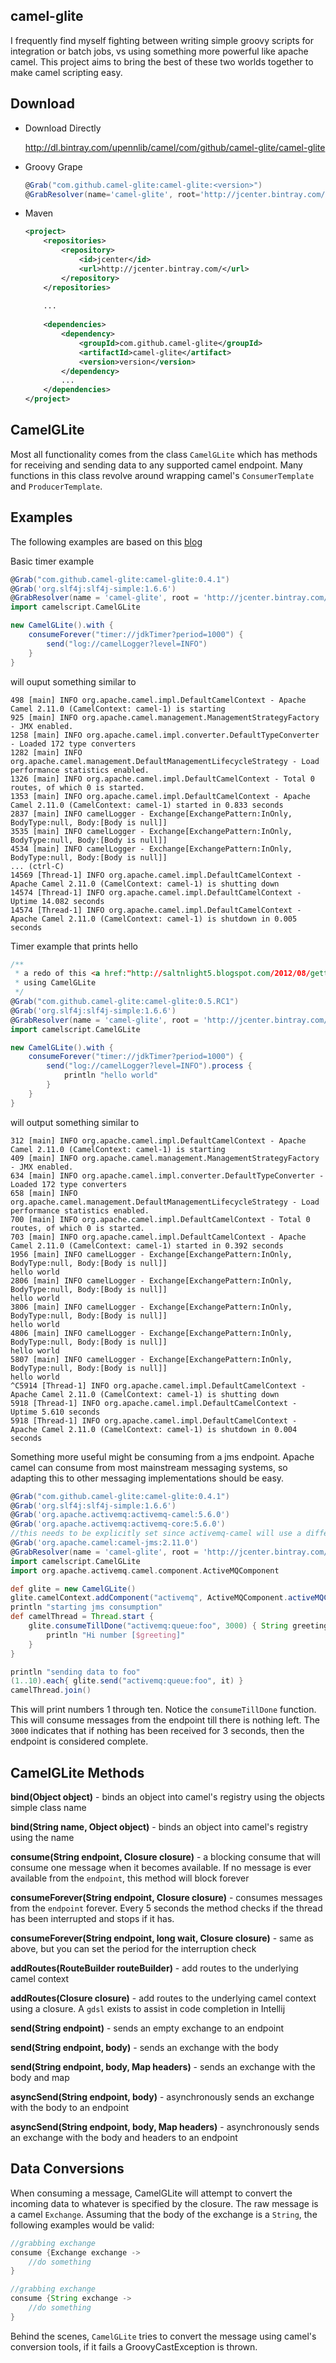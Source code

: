 camel-glite
-----------

I frequently find myself fighting between writing simple groovy scripts for integration or batch jobs, vs using 
something more powerful like apache camel.  This project aims to bring the best of these two worlds together to
make camel scripting easy.

Download
--------
* Download Directly

    http://dl.bintray.com/upennlib/camel/com/github/camel-glite/camel-glite

* Groovy Grape

    ```groovy
    @Grab("com.github.camel-glite:camel-glite:<version>")
    @GrabResolver(name='camel-glite', root='http://jcenter.bintray.com/')    
    ```

* Maven

    ```xml
    <project>
        <repositories>
            <repository>
                <id>jcenter</id>
                <url>http://jcenter.bintray.com/</url>
            </repository>
        </repositories>
        
        ...
        
        <dependencies>
            <dependency>
                <groupId>com.github.camel-glite</groupId>
                <artifactId>camel-glite</artifact>
                <version>version</version>
            </dependency>
            ...
        </dependencies>
    </project>
    ```


CamelGLite
----------

Most all functionality comes from the class `CamelGLite` which has
methods for receiving and sending data to any supported camel endpoint.
Many functions in this class revolve around wrapping camel's `ConsumerTemplate`
and `ProducerTemplate`.

Examples
--------

The following examples are based on this [blog](http://saltnlight5.blogspot.com/2012/08/getting-started-with-apache-camel-using.html)

Basic timer example

```groovy
@Grab("com.github.camel-glite:camel-glite:0.4.1")
@Grab('org.slf4j:slf4j-simple:1.6.6')
@GrabResolver(name = 'camel-glite', root = 'http://jcenter.bintray.com/')
import camelscript.CamelGLite

new CamelGLite().with {
    consumeForever("timer://jdkTimer?period=1000") {
        send("log://camelLogger?level=INFO")
    }
}
```

will ouput something similar to

```
498 [main] INFO org.apache.camel.impl.DefaultCamelContext - Apache Camel 2.11.0 (CamelContext: camel-1) is starting
925 [main] INFO org.apache.camel.management.ManagementStrategyFactory - JMX enabled.
1258 [main] INFO org.apache.camel.impl.converter.DefaultTypeConverter - Loaded 172 type converters
1282 [main] INFO org.apache.camel.management.DefaultManagementLifecycleStrategy - Load performance statistics enabled.
1326 [main] INFO org.apache.camel.impl.DefaultCamelContext - Total 0 routes, of which 0 is started.
1353 [main] INFO org.apache.camel.impl.DefaultCamelContext - Apache Camel 2.11.0 (CamelContext: camel-1) started in 0.833 seconds
2837 [main] INFO camelLogger - Exchange[ExchangePattern:InOnly, BodyType:null, Body:[Body is null]]
3535 [main] INFO camelLogger - Exchange[ExchangePattern:InOnly, BodyType:null, Body:[Body is null]]
4534 [main] INFO camelLogger - Exchange[ExchangePattern:InOnly, BodyType:null, Body:[Body is null]]
... (ctrl-C)
14569 [Thread-1] INFO org.apache.camel.impl.DefaultCamelContext - Apache Camel 2.11.0 (CamelContext: camel-1) is shutting down
14574 [Thread-1] INFO org.apache.camel.impl.DefaultCamelContext - Uptime 14.082 seconds
14574 [Thread-1] INFO org.apache.camel.impl.DefaultCamelContext - Apache Camel 2.11.0 (CamelContext: camel-1) is shutdown in 0.005 seconds
```

Timer example that prints hello

```groovy
/**
 * a redo of this <a href:"http://saltnlight5.blogspot.com/2012/08/getting-started-with-apache-camel-using.html">blog</a>
 * using CamelGLite
 */
@Grab("com.github.camel-glite:camel-glite:0.5.RC1")
@Grab('org.slf4j:slf4j-simple:1.6.6')
@GrabResolver(name = 'camel-glite', root = 'http://jcenter.bintray.com/')
import camelscript.CamelGLite

new CamelGLite().with {
    consumeForever("timer://jdkTimer?period=1000") {
        send("log://camelLogger?level=INFO").process {
            println "hello world"
        }
    }
}
```

will output something similar to

```
312 [main] INFO org.apache.camel.impl.DefaultCamelContext - Apache Camel 2.11.0 (CamelContext: camel-1) is starting
409 [main] INFO org.apache.camel.management.ManagementStrategyFactory - JMX enabled.
634 [main] INFO org.apache.camel.impl.converter.DefaultTypeConverter - Loaded 172 type converters
658 [main] INFO org.apache.camel.management.DefaultManagementLifecycleStrategy - Load performance statistics enabled.
700 [main] INFO org.apache.camel.impl.DefaultCamelContext - Total 0 routes, of which 0 is started.
703 [main] INFO org.apache.camel.impl.DefaultCamelContext - Apache Camel 2.11.0 (CamelContext: camel-1) started in 0.392 seconds
1956 [main] INFO camelLogger - Exchange[ExchangePattern:InOnly, BodyType:null, Body:[Body is null]]
hello world
2806 [main] INFO camelLogger - Exchange[ExchangePattern:InOnly, BodyType:null, Body:[Body is null]]
hello world
3806 [main] INFO camelLogger - Exchange[ExchangePattern:InOnly, BodyType:null, Body:[Body is null]]
hello world
4806 [main] INFO camelLogger - Exchange[ExchangePattern:InOnly, BodyType:null, Body:[Body is null]]
hello world
5807 [main] INFO camelLogger - Exchange[ExchangePattern:InOnly, BodyType:null, Body:[Body is null]]
hello world
^C5914 [Thread-1] INFO org.apache.camel.impl.DefaultCamelContext - Apache Camel 2.11.0 (CamelContext: camel-1) is shutting down
5918 [Thread-1] INFO org.apache.camel.impl.DefaultCamelContext - Uptime 5.610 seconds
5918 [Thread-1] INFO org.apache.camel.impl.DefaultCamelContext - Apache Camel 2.11.0 (CamelContext: camel-1) is shutdown in 0.004 seconds
```

Something more useful might be consuming from a jms endpoint.  Apache camel can consume from most mainstream messaging
systems, so adapting this to other messaging implementations should be easy.

```groovy
@Grab("com.github.camel-glite:camel-glite:0.4.1")
@Grab('org.slf4j:slf4j-simple:1.6.6')
@Grab('org.apache.activemq:activemq-camel:5.6.0')
@Grab('org.apache.activemq:activemq-core:5.6.0')
//this needs to be explicitly set since activemq-camel will use a different version
@Grab('org.apache.camel:camel-jms:2.11.0')
@GrabResolver(name = 'camel-glite', root = 'http://jcenter.bintray.com/')
import camelscript.CamelGLite
import org.apache.activemq.camel.component.ActiveMQComponent

def glite = new CamelGLite()
glite.camelContext.addComponent("activemq", ActiveMQComponent.activeMQComponent("vm://localhost?broker.persistent=false"))
println "starting jms consumption"
def camelThread = Thread.start {
    glite.consumeTillDone("activemq:queue:foo", 3000) { String greeting ->
        println "Hi number [$greeting]"
    }
}

println "sending data to foo"
(1..10).each{ glite.send("activemq:queue:foo", it) }
camelThread.join()
```

This will print numbers 1 through ten.  Notice the `consumeTillDone` function.  This will consume messages from the
endpoint till there is nothing left.  The `3000` indicates that if nothing has been received for 3 seconds, then the
endpoint is considered complete.

CamelGLite Methods
------------------
**bind(Object object)** - binds an object into camel's registry using the objects simple class name 

**bind(String name, Object object)** - binds an object into camel's registry using the name

**consume(String endpoint, Closure closure)** - a blocking consume that will consume one message when it becomes available.
If no message is ever available from the `endpoint`, this method will block forever

**consumeForever(String endpoint, Closure closure)** - consumes messages from the `endpoint` forever.  Every 5 seconds the 
method checks if the thread has been interrupted and stops if it has.

**consumeForever(String endpoint, long wait, Closure closure)** - same as above, but you can set the period for the 
interruption check

**addRoutes(RouteBuilder routeBuilder)** - add routes to the underlying camel context

**addRoutes(Closure closure)** - add routes to the underlying camel context using a closure.  A `gdsl` exists to assist in
code completion in Intellij

**send(String endpoint)** - sends an empty exchange to an endpoint

**send(String endpoint, body)** - sends an exchange with the body

**send(String endpoint, body, Map headers)** - sends an exchange with the body and map

**asyncSend(String endpoint, body)** - asynchronously sends an exchange with the body to an endpoint

**asyncSend(String endpoint, body, Map headers)** - asynchronously sends an exchange with the body and headers to an 
endpoint

Data Conversions
----------------

When consuming a message, CamelGLite will attempt to convert the incoming data to whatever is specified by the closure.
The raw message is a camel `Exchange`.  Assuming that the body of the exchange is a `String`, the following examples would
be valid:

```groovy
//grabbing exchange
consume {Exchange exchange ->
    //do something
}
```

```groovy
//grabbing exchange
consume {String exchange ->
    //do something
}
```

Behind the scenes, `CamelGLite` tries to convert the message using camel's conversion tools, if it fails a 
GroovyCastException is thrown.



